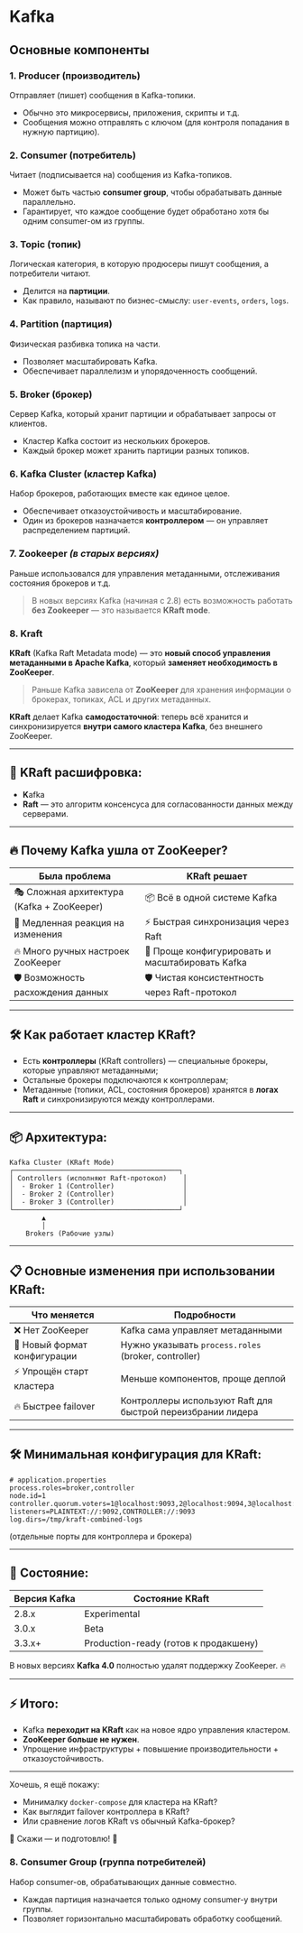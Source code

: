 # Kafka

## Основные компоненты

### 1. **Producer (производитель)**

Отправляет (пишет) сообщения в Kafka-топики.

- Обычно это микросервисы, приложения, скрипты и т.д.
- Сообщения можно отправлять с ключом (для контроля попадания в нужную
  партицию).

### 2. **Consumer (потребитель)**

Читает (подписывается на) сообщения из Kafka-топиков.

- Может быть частью **consumer group**, чтобы обрабатывать данные параллельно.
- Гарантирует, что каждое сообщение будет обработано хотя бы одним consumer-ом
  из группы.

### 3. **Topic (топик)**

Логическая категория, в которую продюсеры пишут сообщения, а потребители читают.

- Делится на **партиции**.
- Как правило, называют по бизнес-смыслу: `user-events`, `orders`, `logs`.

### 4. **Partition (партиция)**

Физическая разбивка топика на части.

- Позволяет масштабировать Kafka.
- Обеспечивает параллелизм и упорядоченность сообщений.

### 5. **Broker (брокер)**

Сервер Kafka, который хранит партиции и обрабатывает запросы от клиентов.

- Кластер Kafka состоит из нескольких брокеров.
- Каждый брокер может хранить партиции разных топиков.

### 6. **Kafka Cluster (кластер Kafka)**

Набор брокеров, работающих вместе как единое целое.

- Обеспечивает отказоустойчивость и масштабирование.
- Один из брокеров назначается **контроллером** — он управляет распределением
  партиций.

### 7. **Zookeeper** *(в старых версиях)*

Раньше использовался для управления метаданными, отслеживания состояния брокеров
и т.д.

> В новых версиях Kafka (начиная с 2.8) есть возможность работать **без
Zookeeper** — это называется **KRaft mode**.

### 8. Kraft

**KRaft** (Kafka Raft Metadata mode) — это **новый способ управления метаданными
в Apache Kafka**, который **заменяет необходимость в ZooKeeper**.

> Раньше Kafka зависела от **ZooKeeper** для хранения информации о брокерах,
> топиках, ACL и других метаданных.

**KRaft** делает Kafka **самодостаточной**: теперь всё хранится и
синхронизируется **внутри самого кластера Kafka**, без внешнего ZooKeeper.

---

## 📜 KRaft расшифровка:

- **K**afka
- **Raft** — это алгоритм консенсуса для согласованности данных между серверами.

---

## 🔥 Почему Kafka ушла от ZooKeeper?

| Была проблема                              | KRaft решает                                    |
|--------------------------------------------|-------------------------------------------------|
| 🎭 Сложная архитектура (Kafka + ZooKeeper) | 📦 Всё в одной системе Kafka                    |
| 🔄 Медленная реакция на изменения          | ⚡ Быстрая синхронизация через Raft              |
| 🔥 Много ручных настроек ZooKeeper         | 🔧 Проще конфигурировать и масштабировать Kafka |
| 🛡 Возможность расхождения данных          | 🛡 Чистая консистентность через Raft-протокол   |

---

## 🛠 Как работает кластер KRaft?

- Есть **контроллеры** (KRaft controllers) — специальные брокеры, которые
  управляют метаданными;
- Остальные брокеры подключаются к контроллерам;
- Метаданные (топики, ACL, состояния брокеров) хранятся в **логах Raft** и
  синхронизируются между контроллерами.

---

## 📦 Архитектура:

```
Kafka Cluster (KRaft Mode)
┌─────────────────────────────────────────┐
│ Controllers (исполняют Raft-протокол)    │
│  - Broker 1 (Controller)                 │
│  - Broker 2 (Controller)                 │
│  - Broker 3 (Controller)                 │
└─────────────────────────────────────────┘
        ▲
        │
    Brokers (Рабочие узлы)
```

---

## 📋 Основные изменения при использовании KRaft:

| Что меняется                 | Подробности                                                 |
|------------------------------|-------------------------------------------------------------|
| ❌ Нет ZooKeeper              | Kafka сама управляет метаданными                            |
| 📄 Новый формат конфигурации | Нужно указывать `process.roles` (broker, controller)        |
| ⚡ Упрощён старт кластера     | Меньше компонентов, проще деплой                            |
| 🔥 Быстрее failover          | Контроллеры используют Raft для быстрой переизбрании лидера |

---

## 🛠 Минимальная конфигурация для KRaft:

```properties
# application.properties
process.roles=broker,controller
node.id=1
controller.quorum.voters=1@localhost:9093,2@localhost:9094,3@localhost:9095
listeners=PLAINTEXT://:9092,CONTROLLER://:9093
log.dirs=/tmp/kraft-combined-logs
```

(отдельные порты для контроллера и брокера)

---

## 🧪 Состояние:

| Версия Kafka | Состояние KRaft                       |
|--------------|---------------------------------------|
| 2.8.x        | Experimental                          |
| 3.0.x        | Beta                                  |
| 3.3.x+       | Production-ready (готов к продакшену) |

В новых версиях **Kafka 4.0** полностью удалят поддержку ZooKeeper. 🔥

---

## ⚡ Итого:

- Kafka **переходит на KRaft** как на новое ядро управления кластером.
- **ZooKeeper больше не нужен**.
- Упрощение инфраструктуры + повышение производительности + отказоустойчивость.

---

Хочешь, я ещё покажу:

- Минималку `docker-compose` для кластера на KRaft?
- Как выглядит failover контроллера в KRaft?
- Или сравнение логов KRaft vs обычный Kafka-брокер?

💬 Скажи — и подготовлю! 🚀



### 8. **Consumer Group (группа потребителей)**

Набор consumer-ов, обрабатывающих данные совместно.

- Каждая партиция назначается только одному consumer-у внутри группы.
- Позволяет горизонтально масштабировать обработку сообщений.
